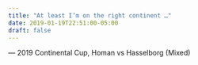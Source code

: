 ```yaml
---
title: "At least I’m on the right continent …"
date: 2019-01-19T22:51:00-05:00
draft: false
---
```

— 2019 Continental Cup, Homan vs Hasselborg (Mixed)